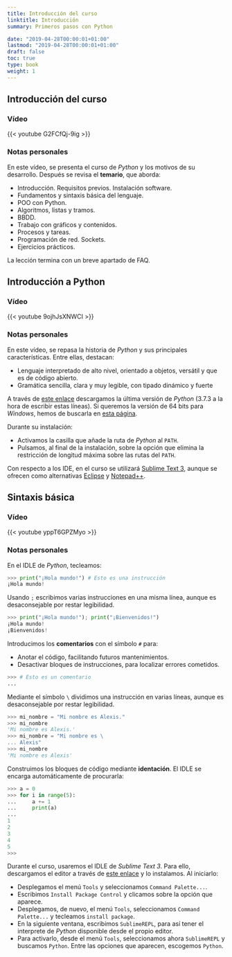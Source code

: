 ```yaml
---
title: Introducción del curso
linktitle: Introducción
summary: Primeros pasos con Python

date: "2019-04-28T00:00:01+01:00"
lastmod: "2019-04-28T00:00:01+01:00"
draft: false
toc: true
type: book
weight: 1
---
```


## Introducción del curso

### Vídeo

{{< youtube G2FCfQj-9ig >}}

### Notas personales

En este vídeo, se presenta el curso de *Python* y los motivos de su desarrollo. Después se revisa el **temario**, que aborda:

- Introducción. Requisitos previos. Instalación software.
- Fundamentos y sintaxis básica del lenguaje.
- POO con Python.
- Algoritmos, listas y tramos.
- BBDD.
- Trabajo con gráficos y contenidos.
- Procesos y tareas.
- Programación de red. Sockets.
- Ejercicios prácticos.

La lección termina con un breve apartado de FAQ.

## Introducción a Python

### Vídeo

{{< youtube 9ojhJsXNWCI >}}

### Notas personales

En este vídeo, se repasa la historia de *Python* y sus principales características. Entre ellas, destacan:

- Lenguaje interpretado de alto nivel, orientado a objetos, versátil y que es de código abierto.
- Gramática sencilla, clara y muy legible, con tipado dinámico y fuerte

A través de [este enlace](https://www.python.org/downloads/) descargamos la última versión de *Python* (3.7.3 a la hora de escribir estas líneas). Si queremos la versión de 64 bits para *Windows*, hemos de buscarla en [esta página](https://www.python.org/downloads/windows/).

Durante su instalación:

- Activamos la casilla que añade la ruta de *Python* al `PATH`.
- Pulsamos, al final de la instalación, sobre la opción que elimina la restricción de longitud máxima sobre las rutas del `PATH`.

Con respecto a los IDE, en el curso se utilizará [Sublime Text 3](https://www.sublimetext.com/3), aunque se ofrecen como alternativas [Eclipse](https://www.eclipse.org/ide/) y [Notepad++](https://notepad-plus-plus.org/).

## Sintaxis básica

### Vídeo

{{< youtube yppT6GPZMyo >}}

### Notas personales

En el IDLE de *Python*, tecleamos:

```python
>>> print("¡Hola mundo!") # Esto es una instrucción
¡Hola mundo!
```

Usando `;` escribimos varias instrucciones en una misma línea, aunque es desaconsejable por restar legibilidad.

```python
>>> print("¡Hola mundo!"); print("¡Bienvenidos!")
¡Hola mundo!
¡Bienvenidos!
```

Introducimos los **comentarios** con el símbolo `#` para:

- Anotar el código, facilitando futuros mantenimientos.
- Desactivar bloques de instrucciones, para localizar errores cometidos.

```python
>>> # Esto es un comentario
... 
```

Mediante el símbolo `\` dividimos una instrucción en varias líneas, aunque es desaconsejable por restar legibilidad.

```python
>>> mi_nombre = "Mi nombre es Alexis."
>>> mi_nombre
'Mi nombre es Alexis.'
>>> mi_nombre = "Mi nombre es \
... Alexis"
>>> mi_nombre
'Mi nombre es Alexis'
```

Construimos los bloques de código mediante **identación**. El IDLE se encarga automáticamente de procurarla:

```python
>>> a = 0
>>> for i in range(5):
...     a += 1
...     print(a)
... 
1
2
3
4
5
>>> 
```

Durante el curso, usaremos el IDLE de *Sublime Text 3*. Para ello, descargamos el editor a través de [este enlace](https://www.sublimetext.com/3) y lo instalamos. Al iniciarlo:

- Desplegamos el menú `Tools` y seleccionamos `Command Palette...`.
- Escribimos `Install Package Control` y clicamos sobre la opción que aparece.
- Desplegamos, de nuevo, el menú `Tools`, seleccionamos `Command Palette...` y tecleamos `install package`.
- En la siguiente ventana, escribimos `SublimeREPL`, para así tener el interprete de *Python* disponible desde el propio editor.
- Para activarlo, desde el menú `Tools`, seleccionamos ahora `SublimeREPL` y buscamos `Python`. Entre las opciones que aparecen, escogemos `Python`.